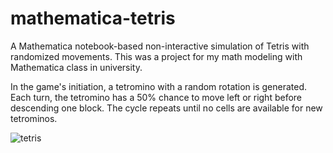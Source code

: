 # mathematica-tetris
A Mathematica notebook-based non-interactive simulation of Tetris with randomized movements. This was a project for my math modeling with Mathematica class in university.

In the game's initiation, a tetromino with a random rotation is generated. Each turn, the tetromino has a 50% chance to move left or right before descending one block. The cycle repeats until no cells are available for new tetrominos.

![tetris](https://github.com/kttmv/mathematica-tetris-simulation/assets/11395848/8fe21256-59f3-4bf8-845b-03cb6d2901f9)
